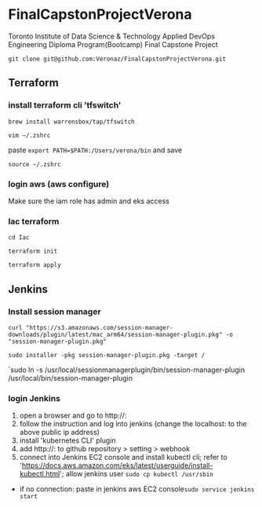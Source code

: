 # FinalCapstonProjectVerona
Toronto Institute of Data Science &amp; Technology Applied DevOps Engineering Diploma Program(Bootcamp) Final Capstone Project

`git clone git@github.com:Veronaz/FinalCapstonProjectVerona.git`

## Terraform

### install terraform cli 'tfswitch'

`brew install warrensbox/tap/tfswitch`

`vim ~/.zshrc`

paste `export PATH=$PATH:/Users/verona/bin` and save

`source ~/.zshrc`

### login aws (aws configure)
Make sure the iam role has admin and eks access

### Iac terraform

`cd Iac`

`terraform init`

`terraform apply`



## Jenkins

### Install session manager

`curl "https://s3.amazonaws.com/session-manager-downloads/plugin/latest/mac_arm64/session-manager-plugin.pkg" -o "session-manager-plugin.pkg"`

`sudo installer -pkg session-manager-plugin.pkg -target /`

`sudo ln -s /usr/local/sessionmanagerplugin/bin/session-manager-plugin /usr/local/bin/session-manager-plugin

### login Jenkins

1. open a browser and go to  http://<jenkins EC2 public iPv4>:<port>
2. follow the instruction and log into jenkins (change the localhost:<port> to the above public ip address)
3. install 'kubernetes CLI' plugin
4. add http://<jenkins EC2 public iPv4>:<port> to github repository > setting > webhook
5. connect into Jenkins EC2 console and install kubectl cli; refer to 'https://docs.aws.amazon.com/eks/latest/userguide/install-kubectl.html'; allow jenkins user `sudo cp kubectl /usr/sbin`



* if no connection: paste in jenkins aws EC2 console`sudo service jenkins start`
